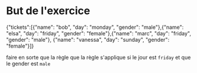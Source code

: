 # But de l'exercice


{"tickets":[{"name": "bob", "day": "monday", "gender": "male"},{"name": "elsa", "day": "friday", "gender": "female"},{"name": "marc", "day": "friday", "gender": "male"}, {"name": "vanessa", "day": "sunday", "gender": "female"}]}

faire en sorte que la règle que la règle s'applique si le jour est `friday` et que le gender est `male`
